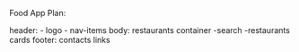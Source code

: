 Food App Plan:

 header:
    - logo
    - nav-items
 body:
    restaurants container
        -search
        -restaurants cards
 footer:
    contacts
    links
